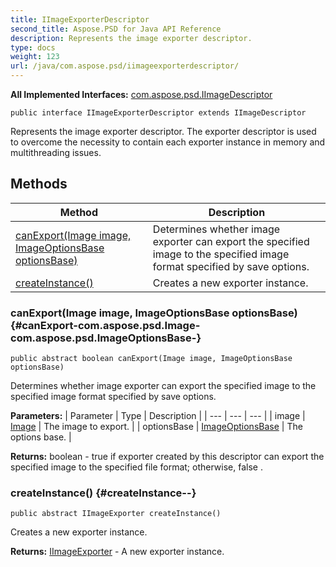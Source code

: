 ```yaml
---
title: IImageExporterDescriptor
second_title: Aspose.PSD for Java API Reference
description: Represents the image exporter descriptor.
type: docs
weight: 123
url: /java/com.aspose.psd/iimageexporterdescriptor/
---
```


**All Implemented Interfaces:**
[com.aspose.psd.IImageDescriptor](../../com.aspose.psd/iimagedescriptor)
```
public interface IImageExporterDescriptor extends IImageDescriptor
```

Represents the image exporter descriptor. The exporter descriptor is used to overcome the necessity to contain each exporter instance in memory and multithreading issues.
## Methods

| Method | Description |
| --- | --- |
| [canExport(Image image, ImageOptionsBase optionsBase)](#canExport-com.aspose.psd.Image-com.aspose.psd.ImageOptionsBase-) | Determines whether image exporter can export the specified image to the specified image format specified by save options. |
| [createInstance()](#createInstance--) | Creates a new exporter instance. |
### canExport(Image image, ImageOptionsBase optionsBase) {#canExport-com.aspose.psd.Image-com.aspose.psd.ImageOptionsBase-}
```
public abstract boolean canExport(Image image, ImageOptionsBase optionsBase)
```


Determines whether image exporter can export the specified image to the specified image format specified by save options.

**Parameters:**
| Parameter | Type | Description |
| --- | --- | --- |
| image | [Image](../../com.aspose.psd/image) | The image to export. |
| optionsBase | [ImageOptionsBase](../../com.aspose.psd/imageoptionsbase) | The options base. |

**Returns:**
boolean -  true  if exporter created by this descriptor can export the specified image to the specified file format; otherwise,  false .
### createInstance() {#createInstance--}
```
public abstract IImageExporter createInstance()
```


Creates a new exporter instance.

**Returns:**
[IImageExporter](../../com.aspose.psd/iimageexporter) - A new exporter instance.
